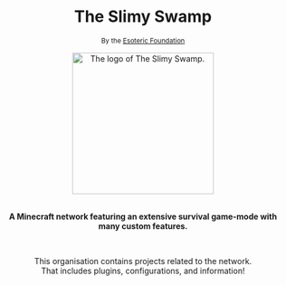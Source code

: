 <h1 align="center">The Slimy Swamp</h1>

<p align=center>
    <sup>By the <a href="https://www.github.com/EsotericFoundation">Esoteric Foundation</a></sup>
</p>

<div align=center>
    <a href="https://www.github.com/TheSlimySwamp"><img src="https://github.com/TheSlimySwamp/logo/releases/download/1.0.0-rounded/the-slimy-swamp-logo-1.0.0-rounded.png" alt="The logo of The Slimy Swamp." height=250 width=250>
    </a>
</div>

<br>

<p align="center"><b>A Minecraft network featuring an extensive survival game-mode with many custom features.</b></p>

<br>

<p align=center>This organisation contains projects related to the network.<br>That includes plugins, configurations, and information!</p>
